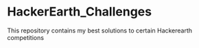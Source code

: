 # HackerEarth_Challenges
This repository contains my best solutions to certain Hackerearth competitions 
